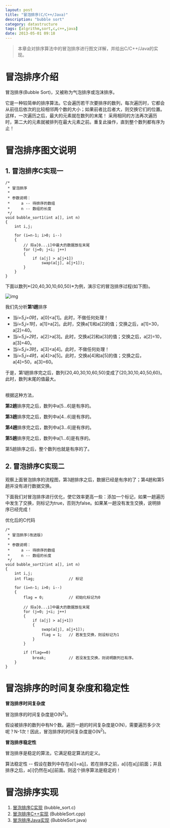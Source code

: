 ```yaml
---
layout: post
title: "冒泡排序(C/C++/Java)"
description: "bubble sort"
category: datastructure
tags: [algrithm,sort,c,c++,java]
date: 2013-05-01 09:18
---
```



> 本章会对排序算法中的冒泡排序进行图文详解，并给出C/C++/Java的实现。


# 冒泡排序介绍

冒泡排序(Bubble Sort)，又被称为气泡排序或泡沫排序。

它是一种较简单的排序算法。它会遍历若干次要排序的数列，每次遍历时，它都会从前往后依次的比较相邻两个数的大小；如果前者比后者大，则交换它们的位置。这样，一次遍历之后，最大的元素就在数列的末尾！ 采用相同的方法再次遍历时，第二大的元素就被排列在最大元素之前。重复此操作，直到整个数列都有序为止！


# 冒泡排序图文说明

## 1. 冒泡排序C实现一

    /*
     * 冒泡排序
     *
     * 参数说明：
     *     a -- 待排序的数组
     *     n -- 数组的长度
     */
    void bubble_sort1(int a[], int n)
    {
        int i,j;

        for (i=n-1; i>0; i--)
        {
            // 将a[0...i]中最大的数据放在末尾
            for (j=0; j<i; j++)
            {
                if (a[j] > a[j+1])
                    swap(a[j], a[j+1]);
            }
        }
    }

下面以数列*{20,40,30,10,60,50}*为例，演示它的冒泡排序过程(如下图)。

![img](/media/pic/datastruct_algrithm/algrithm/bubble_01.jpg)

我们先分析**第1趟**排序

+ 当*i=5,j=0*时，a[0]<a[1]。此时，不做任何处理！
+ 当*i=5,j=1*时，a[1]>a[2]。此时，交换a[1]和a[2]的值；交换之后，a[1]=30，a[2]=40。
+ 当*i=5,j=2*时，a[2]>a[3]。此时，交换a[2]和a[3]的值；交换之后，a[2]=10，a[3]=40。
+ 当*i=5,j=3*时，a[3]<a[4]。此时，不做任何处理！
+ 当*i=5,j=4*时，a[4]>a[5]。此时，交换a[4]和a[5]的值；交换之后，a[4]=50，a[3]=60。

于是，第1趟排序完之后，数列{20,40,30,10,60,50}变成了{20,30,10,40,50,60}。此时，数列末尾的值最大。

<br/>
根据这种方法，

**第2趟**排序完之后，数列中a[5...6]是有序的。

**第3趟**排序完之后，数列中a[4...6]是有序的。

**第4趟**排序完之后，数列中a[3...6]是有序的。

**第5趟**排序完之后，数列中a[1...6]是有序的。

第5趟排序之后，整个数列也就是有序的了。


## 2. 冒泡排序C实现二

观察上面冒泡排序的流程图，第3趟排序之后，数据已经是有序的了；第4趟和第5趟并没有进行数据交换。

下面我们对冒泡排序进行优化，使它效率更高一些：添加一个标记，如果一趟遍历中发生了交换，则标记为true，否则为false。如果某一趟没有发生交换，说明排序已经完成！

优化后的C代码

    /*
     * 冒泡排序(改进版)
     *
     * 参数说明：
     *     a -- 待排序的数组
     *     n -- 数组的长度
     */
    void bubble_sort2(int a[], int n)
    {
        int i,j;
        int flag; 				// 标记

        for (i=n-1; i>0; i--)
        {
            flag = 0;			// 初始化标记为0

            // 将a[0...i]中最大的数据放在末尾
            for (j=0; j<i; j++)
            {
                if (a[j] > a[j+1])
                {
                    swap(a[j], a[j+1]);
                    flag = 1;	// 若发生交换，则设标记为1
                }
            }

            if (flag==0)
                break;			// 若没发生交换，则说明数列已有序。
        }
    }


# 冒泡排序的时间复杂度和稳定性

**冒泡排序时间复杂度**

冒泡排序的时间复杂度是O(N<sup>2</sup>)。

假设被排序的数列中有N个数。遍历一趟的时间复杂度是O(N)，需要遍历多少次呢？N-1次！因此，冒泡排序的时间复杂度是O(N<sup>2</sup>)。

**冒泡排序稳定性**

冒泡排序是稳定的算法，它满足稳定算法的定义。

算法稳定性 -- 假设在数列中存在a[i]=a[j]，若在排序之前，a[i]在a[j]前面；并且排序之后，a[i]仍然在a[j]前面。则这个排序算法是稳定的！



# 冒泡排序实现

1. [冒泡排序C实现][link_bubblesort_c] (bubble_sort.c)
2. [冒泡排序C++实现][link_bubblesort_cplus] (BubbleSort.cpp)
3. [冒泡排序Java实现][link_bubblesort_java] (BubbleSort.java)


[link_bubblesort_c]: https://github.com/wangkuiwu/datastructs_and_algorithm/blob/master/source/algrightm/sort/bubble/c/bubble_sort.c
[link_bubblesort_cplus]: https://github.com/wangkuiwu/datastructs_and_algorithm/blob/master/source/algrightm/sort/bubble/cplus/BubbleSort.cpp
[link_bubblesort_java]: https://github.com/wangkuiwu/datastructs_and_algorithm/blob/master/source/algrightm/sort/bubble/java/BubbleSort.java
